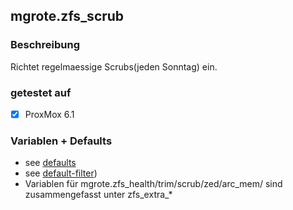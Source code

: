 ## mgrote.zfs_scrub

### Beschreibung
Richtet regelmaessige Scrubs(jeden Sonntag) ein.


### getestet auf
- [x] ProxMox 6.1

### Variablen + Defaults
- see [defaults](./defaults/main.yml)
- see [default-filter](./tasks/main.yml))
- Variablen für mgrote.zfs_health/trim/scrub/zed/arc_mem/ sind zusammengefasst unter zfs_extra_*
